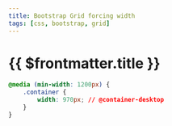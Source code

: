 ```yaml
---
title: Bootstrap Grid forcing width
tags: [css, bootstrap, grid]
---
```

# {{ $frontmatter.title }}

```css
@media (min-width: 1200px) {
    .container {
        width: 970px; // @container-desktop
    }
}
```

